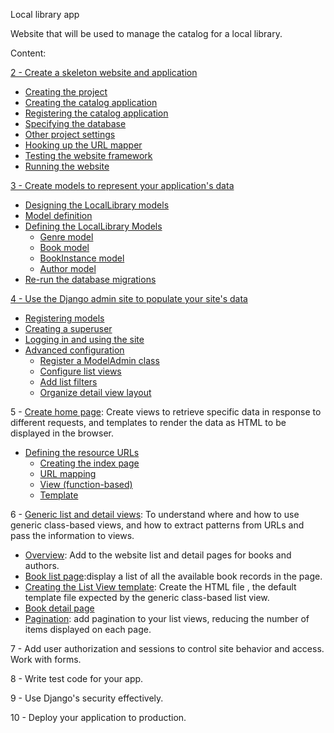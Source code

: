Local library app

Website that will be used to manage the catalog for a local library.

Content:

[2 - Create a skeleton website and application](https://developer.mozilla.org/en-US/docs/Learn/Server-side/Django/skeleton_website)

  - [Creating the project](https://developer.mozilla.org/en-US/docs/Learn/Server-side/Django/skeleton_website#creating_the_project)
  - [Creating the catalog application](https://developer.mozilla.org/en-US/docs/Learn/Server-side/Django/skeleton_website#creating_the_catalog_application)
  - [Registering the catalog application](https://developer.mozilla.org/en-US/docs/Learn/Server-side/Django/skeleton_website#registering_the_catalog_application)
  - [Specifying the database](https://developer.mozilla.org/en-US/docs/Learn/Server-side/Django/skeleton_website#specifying_the_database)
  - [Other project settings](https://developer.mozilla.org/en-US/docs/Learn/Server-side/Django/skeleton_website#other_project_settings)
  - [Hooking up the URL mapper](https://developer.mozilla.org/en-US/docs/Learn/Server-side/Django/skeleton_website#hooking_up_the_url_mapper)
  - [Testing the website framework](https://developer.mozilla.org/en-US/docs/Learn/Server-side/Django/skeleton_website#testing_the_website_framework)
  - [Running the website](https://developer.mozilla.org/en-US/docs/Learn/Server-side/Django/skeleton_website#running_the_website)



[3 - Create models to represent your application's data](https://developer.mozilla.org/en-US/docs/Learn/Server-side/Django/Models)

  - [Designing the LocalLibrary models](https://developer.mozilla.org/en-US/docs/Learn/Server-side/Django/Models#designing_the_locallibrary_models)
  - [Model definition](https://developer.mozilla.org/en-US/docs/Learn/Server-side/Django/Models#model_primer)
  - [Defining the LocalLibrary Models](https://developer.mozilla.org/en-US/docs/Learn/Server-side/Django/Models#defining_the_locallibrary_models)
    - [Genre model](https://developer.mozilla.org/en-US/docs/Learn/Server-side/Django/Models#genre_model)
    - [Book model](https://developer.mozilla.org/en-US/docs/Learn/Server-side/Django/Models#book_model)
    - [BookInstance model](https://developer.mozilla.org/en-US/docs/Learn/Server-side/Django/Models#bookinstance_model)
    - [Author model](https://developer.mozilla.org/en-US/docs/Learn/Server-side/Django/Models#author_model)
  - [Re-run the database migrations](https://developer.mozilla.org/en-US/docs/Learn/Server-side/Django/Models#re-run_the_database_migrations) 


[4 - Use the Django admin site to populate your site's data](https://developer.mozilla.org/en-US/docs/Learn/Server-side/Django/Admin_site)
  - [Registering models](https://developer.mozilla.org/en-US/docs/Learn/Server-side/Django/Admin_site#registering_models)
  - [Creating a superuser](https://developer.mozilla.org/en-US/docs/Learn/Server-side/Django/Admin_site#creating_a_superuser)
  - [Logging in and using the site](https://developer.mozilla.org/en-US/docs/Learn/Server-side/Django/Admin_site#logging_in_and_using_the_site)
  - [Advanced configuration](https://developer.mozilla.org/en-US/docs/Learn/Server-side/Django/Admin_site#advanced_configuration)
     - [Register a ModelAdmin class](https://developer.mozilla.org/en-US/docs/Learn/Server-side/Django/Admin_site#register_a_modeladmin_class)
     - [Configure list views](https://developer.mozilla.org/en-US/docs/Learn/Server-side/Django/Admin_site#configure_list_views)
     - [Add list filters](https://developer.mozilla.org/en-US/docs/Learn/Server-side/Django/Admin_site#add_list_filters)
     - [Organize detail view layout](https://developer.mozilla.org/en-US/docs/Learn/Server-side/Django/Admin_site#organize_detail_view_layout)
     


5 - [Create home page](https://developer.mozilla.org/en-US/docs/Learn/Server-side/Django/Home_page): Create views to retrieve specific data in response to different requests, and templates to render the data as HTML to be displayed in the browser.
  - [Defining the resource URLs](https://developer.mozilla.org/en-US/docs/Learn/Server-side/Django/Home_page#defining_the_resource_urls)
    - [Creating the index page](https://developer.mozilla.org/en-US/docs/Learn/Server-side/Django/Home_page#creating_the_index_page)
    - [URL mapping](https://developer.mozilla.org/en-US/docs/Learn/Server-side/Django/Home_page#url_mapping)
    - [View (function-based)](https://developer.mozilla.org/en-US/docs/Learn/Server-side/Django/Home_page#view_function-based)
    - [Template](https://developer.mozilla.org/en-US/docs/Learn/Server-side/Django/Home_page#template)

6 - [Generic list and detail views](https://developer.mozilla.org/en-US/docs/Learn/Server-side/Django/Generic_views): To understand where and how to use generic class-based views, and how to extract patterns from URLs and pass the information to views.
  - [Overview](https://developer.mozilla.org/en-US/docs/Learn/Server-side/Django/Generic_views#overview): Add to the website list and detail pages for books and authors.
  - [Book list page](https://developer.mozilla.org/en-US/docs/Learn/Server-side/Django/Generic_views#book_list_page):display a list of all the available book records in the page.
  - [Creating the List View template](https://developer.mozilla.org/en-US/docs/Learn/Server-side/Django/Generic_views#creating_the_list_view_template): Create the HTML file , the default template file expected by the generic class-based list view.
  - [Book detail page](https://developer.mozilla.org/en-US/docs/Learn/Server-side/Django/Generic_views#book_detail_page)
  - [Pagination](https://developer.mozilla.org/en-US/docs/Learn/Server-side/Django/Generic_views#pagination): add pagination to your list views, reducing the number of items displayed on each page.


7 - Add user authorization and sessions to control site behavior and access.
Work with forms.


8 - Write test code for your app.


9 - Use Django's security effectively.


10 - Deploy your application to production.
